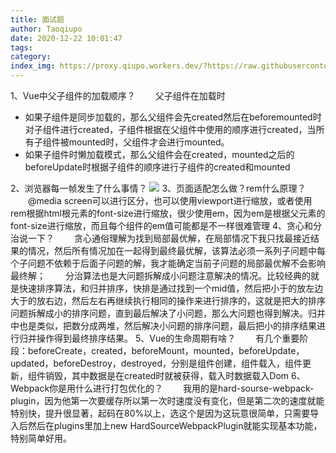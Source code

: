 ```yaml
---
title: 面试题
author: Taoqiupo
date: 2020-12-22 10:01:47
tags:
category:
index_img: https://proxy.qiupo.workers.dev/?https://raw.githubusercontent.com/qiupo/myImages/master/img/20201223165207.png
---
```

1、Vue中父子组件的加载顺序？
&emsp;&emsp;父子组件在加载时
+ 如果子组件是同步加载的，那么父组件会先created然后在beforemounted时对子组件进行created，子组件根据在父组件中使用的顺序进行created，当所有子组件被mounted时，父组件才会进行mounted。
+ 如果子组件时懒加载模式，那么父组件会在created，mounted之后的beforeUpdate时根据子组件的顺序进行子组件的created和mounted

2、浏览器每一帧发生了什么事情？
![](https://proxy.qiupo.workers.dev/?https://raw.githubusercontent.com/qiupo/myImages/master/img/20201223165207.png)
3、页面适配怎么做？rem什么原理？
&emsp;&emsp;@media screen可以进行区分，也可以使用viewport进行缩放，或者使用rem根据html根元素的font-size进行缩放，很少使用em，因为em是根据父元素的font-size进行缩放，而且每个组件的em值可能都是不一样很难管理
4、贪心和分治说一下？
&emsp;&emsp;贪心通俗理解为找到局部最优解，在局部情况下我只找最接近结果的情况，然后所有情况加在一起得到最终最优解，该算法必须一系列子问题中每个子问题不依赖于后面子问题的解，我才能确定当前子问题的局部最优解不会影响最终解；
&emsp;&emsp;分治算法也是大问题拆解成小问题注意解决的情况。比较经典的就是快速排序算法，和归并排序，快排是通过找到一个mid值，然后把小于的放左边大于的放右边，然后左右再继续执行相同的操作来进行排序的，这就是把大的排序问题拆解成小的排序问题，直到最后解决了小问题，那么大问题也得到解决。归并中也是类似，把数分成两堆，然后解决小问题的排序问题，最后把小的排序结果进行归并操作得到最终排序结果。
5、Vue的生命周期有啥？
&emsp;&emsp;有几个重要阶段：beforeCreate，created，beforeMount，mounted，beforeUpdate，updated，beforeDestroy，destroyed，分别是组件创建，组件载入，组件更新，组件销毁，其中数据是在created时就被获得，载入时数据载入Dom
6、Webpack你是用什么进行打包优化的？
&emsp;&emsp;我用的是hard-sourse-webpack-plugin，因为他第一次要缓存所以第一次时速度没有变化，但是第二次的速度就能特别快，提升很显著，起码在80%以上，选这个是因为这玩意很简单，只需要导入后然后在plugins里加上new HardSourceWebpackPlugin就能实现基本功能，特别简单好用。
